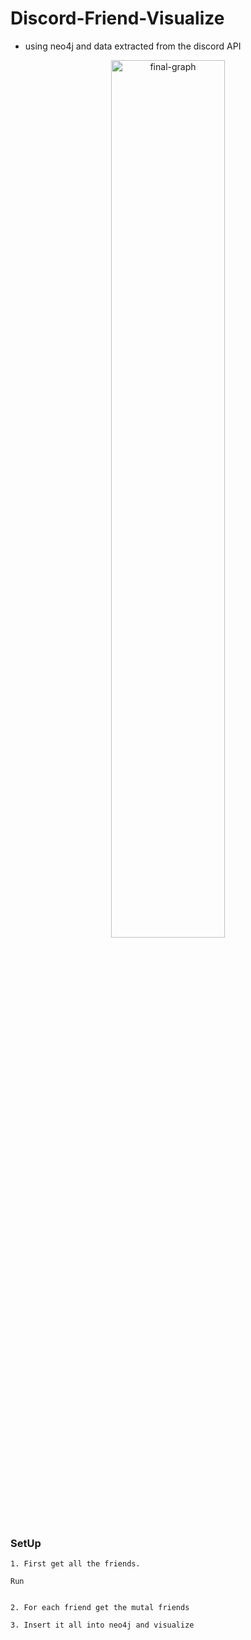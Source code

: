 # Discord-Friend-Visualize

* using neo4j and data extracted from the discord API

<div style="text-align: center;">
    <img src="assets/graph.svg" width="60%" alt="final-graph">
</div>


### SetUp
    1. First get all the friends.
    
    Run 


    2. For each friend get the mutal friends
    
    3. Insert it all into neo4j and visualize
    
